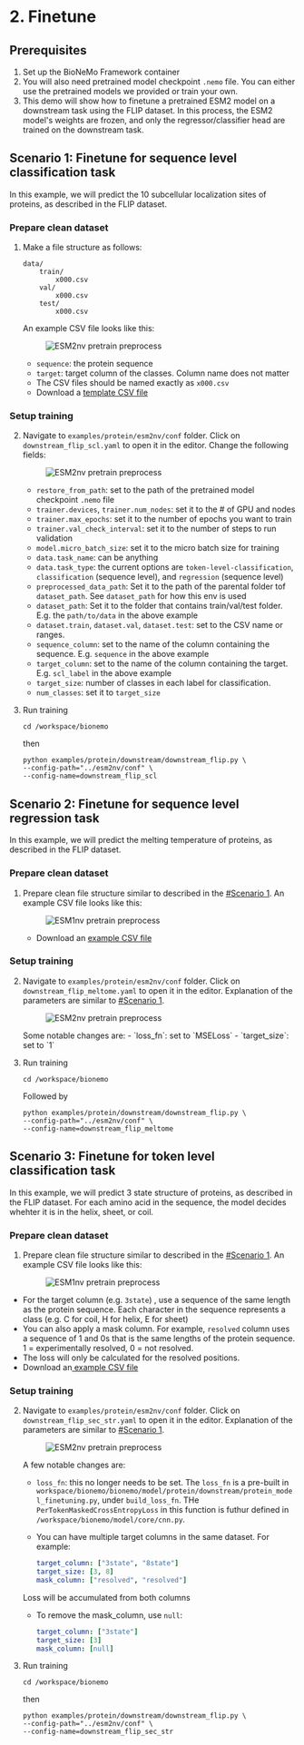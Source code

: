 # 2. Finetune

## Prerequisites

1. Set up the BioNeMo Framework container
2. You will also need pretrained model checkpoint `.nemo` file. You can either use the pretrained models we provided or train your own.
3. This demo will show how to finetune a pretrained ESM2 model on a downstream task using the FLIP dataset. In this process, the ESM2 model's weights are frozen, and only the regressor/classifier head are trained on the downstream task.

## Scenario 1: Finetune for sequence level classification task

In this example, we will predict the 10 subcellular localization sites of proteins, as described in the FLIP dataset.

### Prepare clean dataset

1.  Make a file structure as follows:

    ```
    data/
        train/
            x000.csv
        val/
            x000.csv
        test/
            x000.csv
    ```

    An example CSV file looks like this:

    <figure><img src="../.gitbook/assets/images/esm1-pretrain-custom-downstream-classification.jpg" alt="ESM2nv pretrain preprocess"><figcaption></figcaption></figure>

    * `sequence`: the protein sequence
    * `target`: target column of the classes. Column name does not matter
    * The CSV files should be named exactly as `x000.csv`
    * Download a [template CSV file](../.gitbook/assets/files/flip\_scl/x000.csv)

### Setup training

2.  Navigate to `examples/protein/esm2nv/conf` folder. Click on `downstream_flip_scl.yaml` to open it in the editor. Change the following fields:

    <figure><img src="../.gitbook/assets/images/esm2-finetune-scl.jpg" alt="ESM2nv pretrain preprocess"><figcaption></figcaption></figure>

    * `restore_from_path`: set to the path of the pretrained model checkpoint `.nemo` file
    * `trainer.devices`, `trainer.num_nodes`: set it to the # of GPU and nodes
    * `trainer.max_epochs`: set it to the number of epochs you want to train
    * `trainer.val_check_interval`: set it to the number of steps to run validation
    * `model.micro_batch_size`: set it to the micro batch size for training
    * `data.task_name`: can be anything
    * `data.task_type`: the current options are `token-level-classification`, `classification` (sequence level), and `regression` (sequence level)
    * `preprocessed_data_path`: Set it to the path of the parental folder tof `dataset_path`. See `dataset_path` for how this env is used
    * `dataset_path`: Set it to the folder that contains train/val/test folder. E.g. the `path/to/data` in the above example
    * `dataset.train`, `dataset.val`, `dataset.test`: set to the CSV name or ranges.
    * `sequence_column`: set to the name of the column containing the sequence. E.g. `sequence` in the above example
    * `target_column`: set to the name of the column containing the target. E.g. `scl_label` in the above example
    * `target_size`: number of classes in each label for classification.
    * `num_classes`: set it to `target_size`
3.  Run training

    ```shell
    cd /workspace/bionemo
    ```

    then

    ```shell
    python examples/protein/downstream/downstream_flip.py \
    --config-path="../esm2nv/conf" \
    --config-name=downstream_flip_scl
    ```

## Scenario 2: Finetune for sequence level regression task

In this example, we will predict the melting temperature of proteins, as described in the FLIP dataset.

### Prepare clean dataset

1.  Prepare clean file structure similar to described in the [#Scenario 1](2.-finetune.md#scenario-1-finetune-for-sequence-level-classification-task). An example CSV file looks like this:

    <figure><img src="../.gitbook/assets/images/esm1-pretrain-custom-downstream-regression.jpg" alt="ESM1nv pretrain preprocess"><figcaption></figcaption></figure>

    * Download an [example CSV file](../.gitbook/assets/files/flip\_meltome/x000.csv)

### Setup training

2.  Navigate to `examples/protein/esm2nv/conf` folder. Click on `downstream_flip_meltome.yaml` to open it in the editor. Explanation of the parameters are similar to [#Scenario 1](2.-finetune.md#scenario-1-finetune-for-sequence-level-classification-task).

    <figure><img src="../.gitbook/assets/images/esm2-finetune-meltome.jpg" alt="ESM2nv pretrain preprocess"><figcaption></figcaption></figure>

    Some notable changes are: - \`loss\_fn\`: set to \`MSELoss\` - \`target\_size\`: set to \`1\`
3.  Run training

    ```shell
    cd /workspace/bionemo
    ```

    Followed by

    ```shell
    python examples/protein/downstream/downstream_flip.py \
    --config-path="../esm2nv/conf" \
    --config-name=downstream_flip_meltome
    ```

## Scenario 3: Finetune for token level classification task

In this example, we will predict 3 state structure of proteins, as described in the FLIP dataset. For each amino acid in the sequence, the model decides whehter it is in the helix, sheet, or coil.

### Prepare clean dataset

1.  Prepare clean file structure similar to described in the [#Scenario 1](2.-finetune.md#scenario-1-finetune-for-sequence-level-classification-task). An example CSV file looks like this:

    <figure><img src="../.gitbook/assets/images/esm1-pretrain-custom-downstream.jpg" alt="ESM1nv pretrain preprocess"><figcaption></figcaption></figure>

* For the target column (e.g. `3state`) , use a sequence of the same length as the protein sequence. Each character in the sequence represents a class (e.g. C for coil, H for helix, E for sheet)&#x20;
* You can also apply a mask column. For example, `resolved` column uses a sequence of 1 and 0s that is the same lengths of the protein sequence. 1 = experimentally resolved, 0 = not resolved.&#x20;
* The loss will only be calculated for the resolved positions.&#x20;
* Download an[ example CSV file](../.gitbook/assets/files/flip\_3state/x000.csv)

### Setup training

2.  Navigate to `examples/protein/esm2nv/conf` folder. Click on `downstream_flip_sec_str.yaml` to open it in the editor. Explanation of the parameters are similar to [#Scenario 1](2.-finetune.md#scenario-1-finetune-for-sequence-level-classification-task).

    <figure><img src="../.gitbook/assets/images/esm2-finetune-3state.jpg" alt="ESM2nv pretrain preprocess"><figcaption></figcaption></figure>

    A few notable changes are:

    * `loss_fn`: this no longer needs to be set. The `loss_fn` is a pre-built in `workspace/bionemo/bionemo/model/protein/downstream/protein_model_finetuning.py`, under `build_loss_fn`. THe `PerTokenMaskedCrossEntropyLoss` in this function is futhur defined in `/workspace/bionemo/model/core/cnn.py`.
    *   You can have multiple target columns in the same dataset. For example:

        ```yaml
        target_column: ["3state", "8state"]
        target_size: [3, 8]
        mask_column: ["resolved", "resolved"]
        ```

    Loss will be accumulated from both columns

    *   To remove the mask\_column, use `null`:

        ```yaml
        target_column: ["3state"]
        target_size: [3]
        mask_column: [null]
        ```
3.  Run training

    ```shell
    cd /workspace/bionemo
    ```

    then

    ```shell
    python examples/protein/downstream/downstream_flip.py \
    --config-path="../esm2nv/conf" \
    --config-name=downstream_flip_sec_str
    ```
